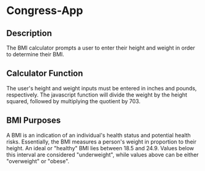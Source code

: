 # Congress-App
## Description
The BMI calculator prompts a user to enter their height and weight in order to determine their BMI.
## Calculator Function
The user's height and weight inputs must be entered in inches and pounds, respectively. The javascript function will divide the weight by the height squared, followed by multiplying the quotient by 703.
## BMI Purposes
A BMI is an indication of an individual's health status and potential health risks. Essentially, the BMI measures a person's weight in proportion to their height. 
An ideal or "healthy" BMI lies between 18.5 and 24.9. Values below this interval are considered "underweight", while values above can be either "overweight" or "obese".
